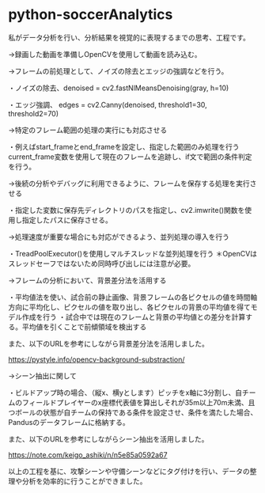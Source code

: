 # python-soccerAnalytics

私がデータ分析を行い、分析結果を視覚的に表現するまでの思考、工程です。

→録画した動画を準備しOpenCVを使用して動画を読み込む。

→フレームの前処理として、ノイズの除去とエッジの強調などを行う。

  ・ノイズの除去、denoised = cv2.fastNlMeansDenoising(gray, h=10)
  
  ・エッジ強調、 edges = cv2.Canny(denoised, threshold1=30, threshold2=70)

→特定のフレーム範囲の処理の実行にも対応させる

  ・例えばstart_frameとend_frameを設定し、指定した範囲のみ処理を行うcurrent_frame変数を使用して現在のフレームを追跡し、if文で範囲の条件判定を行う。

→後続の分析やデバッグに利用できるように、フレームを保存する処理を実行させる

  ・指定した変数に保存先ディレクトリのパスを指定し、cv2.imwrite()関数を使用し指定したパスに保存させる。

→処理速度が重要な場合にも対応ができるよう、並列処理の導入を行う

  ・TreadPoolExecutor()を使用しマルチスレッドな並列処理を行う
  ＊OpenCVはスレッドセーフではないため同時呼び出しには注意が必要。

→フレームの分析において、背景差分法を活用する

  ・平均値法を使い、試合前の静止画像、背景フレームの各ピクセルの値を時間軸方向に平均化し、ピクセルの値を取り出し、各ピクセルの背景の平均値を得てモデル作成を行う
  ・試合中では現在のフレームと背景の平均値との差分を計算する。平均値を引くことで前傾領域を検出する

また、以下のURLを参考にしながら背景差分法を活用しました。

https://pystyle.info/opencv-background-substraction/

→シーン抽出に関して

  ・ビルドアップ時の場合、（縦x、横yとします）ピッチをx軸に3分割し、自チームのフィールドプレイヤーのx座標代表値を算出しそれが35m以上70m未満、且つボールの状態が自チームの保持である条件を設定させ、条件を満たした場合、Pandusのデータフレームに格納する。

また、以下のURLを参考にしながらシーン抽出を活用しました。

https://note.com/keigo_ashiki/n/n5e85a0592a67

以上の工程を基に、攻撃シーンや守備シーンなどにタグ付けを行い、データの整理や分析を効率的に行うことができました。
